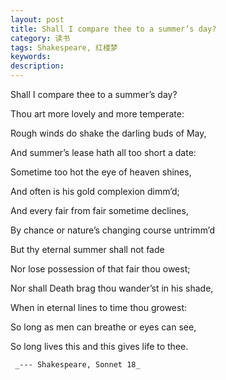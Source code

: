 ```yaml
---
layout: post
title: Shall I compare thee to a summer’s day?
category: 读书
tags: Shakespeare, 红楼梦
keywords: 
description: 
---
```


Shall I compare thee to a summer’s day?

Thou art more lovely and more temperate:

Rough winds do shake the darling buds of May,

And summer’s lease hath all too short a date:

Sometime too hot the eye of heaven shines,

And often is his gold complexion dimm’d;

And every fair from fair sometime declines,

By chance or nature’s changing course untrimm’d

But thy eternal summer shall not fade

Nor lose possession of that fair thou owest;

Nor shall Death brag thou wander’st in his shade,

When in eternal lines to time thou growest:

  So long as men can breathe or eyes can see,
  
  So long lives this and this gives life to thee.
     
     _--- Shakespeare, Sonnet 18_
     
